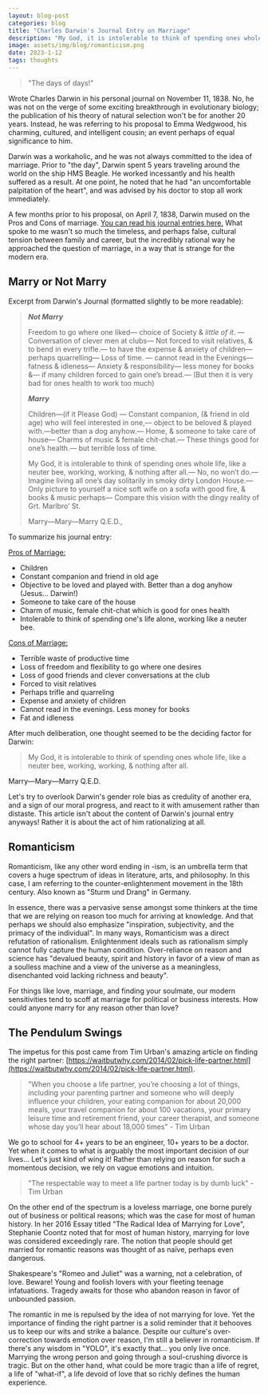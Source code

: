 ```yaml
---
layout: blog-post
categories: blog
title: "Charles Darwin's Journal Entry on Marriage"
description: "My God, it is intolerable to think of spending ones whole life, like a neuter bee, working, working, & nothing after all"
image: assets/img/blog/romanticism.png
date: 2023-1-12
tags: thoughts
---
```


> "The days of days!"

Wrote Charles Darwin in his personal journal on November 11, 1838. No, he was not on the verge of some exciting breakthrough in evolutionary biology; the publication of his theory of natural selection won't be for another 20 years. Instead, he was referring to his proposal to Emma Wedgwood, his charming, cultured, and intelligent cousin; an event perhaps of equal significance to him.

Darwin was a workaholic, and he was not always committed to the idea of marriage. Prior to "the day", Darwin spent 5 years traveling around the world on the ship HMS Beagle. He worked incessantly and his health suffered as a result. At one point, he noted that he had "an uncomfortable palpitation of the heart", and was advised by his doctor to stop all work immediately.

A few months prior to his proposal, on April 7, 1838, Darwin mused on the Pros and Cons of marriage. [You can read his journal entries here.](https://www.darwinproject.ac.uk/tags/about-darwin/family-life/darwin-marriage) What spoke to me wasn't so much the timeless, and perhaps false, cultural tension between family and career, but the incredibly rational way he approached the question of marriage, in a way that is strange for the modern era.



## Marry or Not Marry

Excerpt from Darwin's Journal (formatted slightly to be more readable):

> ***Not Marry***
>
> Freedom to go where one liked— choice of Society & *little of it*. — Conversation of clever men at clubs— Not forced to visit relatives, & to bend in every trifle.— to have the expense & anxiety of children— perhaps quarrelling— Loss of time. — cannot read in the Evenings— fatness & idleness— Anxiety &
> responsibility— less money for books &— if many children forced to gain one’s bread.— (But then it is very bad for ones health to work too much)
>
> ***Marry***
>
> Children—(if it Please God) — Constant companion, (& friend in old age) who will feel interested in one,— object to be beloved & played with.—better than a  dog anyhow.— Home, & someone to take care of house— Charms of music & female chit-chat.— These things good for one’s health.— but terrible loss of time.
>
> My God, it is intolerable to think of spending ones whole life, like a neuter bee, working, working, & nothing after all.— No, no won’t do.— Imagine living all one’s day solitarily in smoky dirty London House.— Only picture to yourself a nice soft wife on a sofa with good fire, & books & music perhaps— Compare this vision with the dingy reality of Grt. Marlbro’ St. 
>
> Marry—Mary—Marry Q.E.D.,

To summarize his journal entry:

<u>Pros of Marriage:</u>

* Children
* Constant companion and friend in old age
* Objective to be loved and played with. Better than a dog anyhow (Jesus... Darwin!)
* Someone to take care of the house
* Charm of music, female chit-chat which is good for ones health
* Intolerable to think of spending one's life alone, working like a neuter bee.

<u>Cons of Marriage:</u>

* Terrible waste of productive time
* Loss of freedom and flexibility to go where one desires
* Loss of good friends and clever conversations at the club
* Forced to visit relatives
* Perhaps trifle and quarreling
* Expense and anxiety of children
* Cannot read in the evenings. Less money for books
* Fat and idleness

After much deliberation, one thought seemed to be the deciding factor for Darwin:

> My God, it is intolerable to think of spending ones whole life, like a neuter bee, working, working, & nothing after all.

Marry—Mary—Marry Q.E.D.

Let's try to overlook Darwin's gender role bias as credulity of another era, and a sign of our moral progress, and react to it with amusement rather than distaste. This article isn't about the content of Darwin's journal entry anyways! Rather it is about the act of him rationalizing at all.





## Romanticism

Romanticism, like any other word ending in -ism, is an umbrella term that covers a huge spectrum of ideas in literature, arts, and philosophy. In this case, I am referring to the counter-enlightenment movement in the 18th century. Also known as "Sturm und Drang" in Germany.

In essence, there was a pervasive sense amongst some thinkers at the time that we are relying on reason too much for arriving at knowledge. And that perhaps we should also emphasize "inspiration, subjectivity, and the primacy of the individual". In many ways, Romanticism was a direct refutation of rationalism. Enlightenment ideals such as rationalism simply cannot fully capture the human condition. Over-reliance on reason and science has "devalued beauty, spirit and history in favor of a view of man as a soulless machine and a view of the universe as a meaningless, disenchanted void lacking richness and beauty".

For things like love, marriage, and finding your soulmate, our modern sensitivities tend to scoff at marriage for political or business interests. How could anyone marry for any reason other than love?



## The Pendulum Swings

The impetus for this post came from Tim Urban's amazing article on finding the right partner: [https://waitbutwhy.com/2014/02/pick-life-partner.html](https://waitbutwhy.com/2014/02/pick-life-partner.html).

> "When you choose a life partner, you’re choosing a lot of things, including your parenting partner and someone who will deeply influence your children, your eating companion for about 20,000 meals, your travel companion for about 100 vacations, your primary leisure time and retirement friend, your career therapist, and someone whose day you’ll hear about 18,000 times" - Tim Urban

We go to school for 4+ years to be an engineer, 10+ years to be a doctor. Yet when it comes to what is arguably the most important decision of our lives... Let's just kind of wing it! Rather than relying on reason for such a momentous decision, we rely on vague emotions and intuition.

> "The respectable way to meet a life partner today is by dumb luck" - Tim Urban

On the other end of the spectrum is a loveless marriage, one borne purely out of business or political reasons; which was the case for most of human history. In her 2016 Essay titled "The Radical Idea of Marrying for Love", Stephanie Coontz noted that for most of human history, marrying for love was considered exceedingly rare. The notion that people should get married for romantic reasons was thought of as naïve, perhaps even dangerous. 

Shakespeare's "Romeo and Juliet" was a warning, not a celebration, of love. Beware! Young and foolish lovers with your fleeting teenage infatuations. Tragedy awaits for those who abandon reason in favor of unbounded passion.

The romantic in me is repulsed by the idea of not marrying for love. Yet the importance of finding the right partner is a solid reminder that it behooves us to keep our wits and strike a balance. Despite our culture's over-correction towards emotion over reason, I'm still a believer in romanticism. If there's any wisdom in "YOLO", it's exactly that... you only live once. Marrying the wrong person and going through a soul-crushing divorce is tragic. But on the other hand, what could be more tragic than a life of regret, a life of "what-if", a life devoid of love that so richly defines the human experience. 

